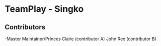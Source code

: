# TeamPlay - Singko

## Contributors

-Master Maintainer/Princes
Claire (contributor A)
John Rex (contributor B)
